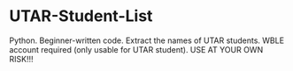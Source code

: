 # UTAR-Student-List
Python. Beginner-written code. Extract the names of UTAR students. WBLE account required (only usable for UTAR student). USE AT YOUR OWN RISK!!!
